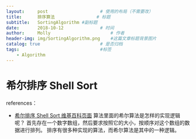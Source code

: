 ```yaml
---
layout:     post   				    # 使用的布局（不需要改）
title:      排序算法				# 标题
subtitle:   SortingAlgorithm #副标题
date:       2018-10-12 				# 时间
author:     Molly 						# 作者
header-img: img/SortingAlgorithm.png 	#这篇文章标题背景图片
catalog: true 						# 是否归档
tags:								#标签
    - Algorithm
---
```


# 希尔排序 Shell Sort



references：
* [希尔排序 Shell Sort  维基百科页面](https://zh.wikipedia.org/wiki/%E5%B8%8C%E5%B0%94%E6%8E%92%E5%BA%8F)
算法里面的希尔算法是怎样的实现逻辑呢？
首先存在一个数字数组，然后要求按照它的大小，按顺序对这个数组的数据进行排列。
排序有很多种实现的算法，而希尔算法是其中的一种逻辑。

